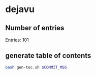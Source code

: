 # dejavu

## Number of entries

Entries: 101

## generate table of contents
```bash
bash gen-toc.sh $COMMIT_MSG
```
